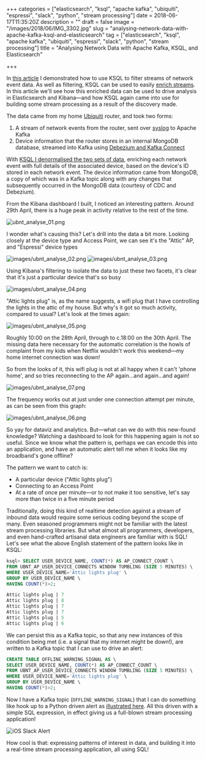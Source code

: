 +++
categories = ["elasticsearch", "ksql", "apache kafka", "ubiquiti", "espressi", "slack", "python", "stream processing"]
date = 2018-06-17T11:35:20Z
description = ""
draft = false
image = "/images/2018/06/IMG_3302.jpg"
slug = "analysing-network-data-with-apache-kafka-ksql-and-elasticsearch"
tag = ["elasticsearch", "ksql", "apache kafka", "ubiquiti", "espressi", "slack", "python", "stream processing"]
title = "Analysing Network Data with Apache Kafka, KSQL, and Elasticsearch"

+++

In [this article](http://cnfl.io/syslogs-filtering) I demonstrated how to use KSQL to filter streams of network event data. As well as filtering, KSQL can be used to easily [enrich streams](https://www.confluent.io/blog/real-time-syslog-processing-apache-kafka-ksql-enriching-events-with-external-data/). In this article we'll see how this enriched data can be used to drive analysis in Elasticsearch and Kibana—and how KSQL again came into use for building some stream processing as a result of the discovery made.

The data came from my home [Ubiquiti](https://www.ubnt.com/) router, and took two forms:

1. A stream of network events from the router, sent over [syslog](https://www.confluent.io/blog/real-time-syslog-processing-apache-kafka-ksql-part-1-filtering) to Apache Kafka
2. Device information that the router stores in an internal MongoDB database, streamed into Kafka using [Debezium and Kafka Connect](https://rmoff.net/2018/03/27/streaming-data-from-mongodb-into-kafka-with-kafka-connect-and-debezium/)

With [KSQL I denormalised the two sets of data](https://www.confluent.io/blog/real-time-syslog-processing-apache-kafka-ksql-enriching-events-with-external-data/), enriching each network event with full details of the associated device, based on the device's ID stored in each network event. The device information came from MongoDB, a copy of which was in a Kafka topic along with any changes that subsequently occurred in the MongoDB data (courtesy of CDC and Debezium).

From the Kibana dashboard I built, I noticed an interesting pattern. Around 29th April, there is a huge peak in activity relative to the rest of the time.

![ubnt_analyse_01.png](/images/2018/06/ubnt_analyse_01.png)

I wonder what's causing this? Let's drill into the data a bit more. Looking closely at the device type and Access Point, we can see it's the "Attic" AP, and "Espressi" device types

![images/ubnt_analyse_02.png](/images/2018/06/ubnt_analyse_02.png)
![images/ubnt_analyse_03.png](/images/2018/06/ubnt_analyse_03.png)

Using Kibana's filtering to isolate the data to just these two facets, it's clear that it's just a particular device that's so busy

![images/ubnt_analyse_04.png](/images/2018/06/ubnt_analyse_04.png)

"Attic lights plug" is, as the name suggests, a wifi plug that I have controlling the lights in the attic of my house. But why's it got so much activity, compared to usual? Let's look at the times again:

![images/ubnt_analyse_05.png](/images/2018/06/ubnt_analyse_05.png)

Roughly 10:00 on the 28th April, through to c.18:00 on the 30th April. The missing data here necessary for the automatic correlation is the howls of complaint from my kids when Netflix wouldn't work this weekend—my home internet connection was down!

So from the looks of it, this wifi plug is not at all happy when it can't 'phone home', and so tries reconnecting to the AP again…and again…and again!

![images/ubnt_analyse_07.png](/images/2018/06/ubnt_analyse_07.png)

The frequency works out at just under one connection attempt per minute, as can be seen from this graph:

![images/ubnt_analyse_06.png](/images/2018/06/ubnt_analyse_06.png)

So yay for dataviz and analytics. But—what can we do with this new-found knowledge? Watching a dashboard to look for this happening again is not so useful. Since we know what the pattern is, perhaps we can encode this into an application, and have an automatic alert tell me when it looks like my broadband's gone offline?

The pattern we want to catch is:

- A particular device ("Attic lights plug")
- Connecting to an Access Point
- At a rate of once per minute—or to not make it too sensitive, let's say more than twice in a five minute period

Traditionally, doing this kind of realtime detection against a stream of inbound data would require some serious coding beyond the scope of many. Even seasoned programmers might not be familiar with the latest stream processing libraries. But what almost all programmers, developers, and even hand-crafted artisanal data engineers are familiar with is SQL! Let's see what the above English statement of the pattern looks like in KSQL:

```sql
ksql> SELECT USER_DEVICE_NAME, COUNT(*) AS AP_CONNECT_COUNT \
FROM UBNT_AP_USER_DEVICE_CONNECTS WINDOW TUMBLING (SIZE 5 MINUTES) \
WHERE USER_DEVICE_NAME='Attic lights plug' \
GROUP BY USER_DEVICE_NAME \
HAVING COUNT(*)>2;

Attic lights plug | 7
Attic lights plug | 8
Attic lights plug | 7
Attic lights plug | 7
Attic lights plug | 5
Attic lights plug | 6
```

We can persist this as a Kafka topic, so that any new instances of this condition being met (i.e. a signal that my internet might be down!), are written to a Kafka topic that I can use to drive an alert:

```sql
CREATE TABLE OFFLINE_WARNING_SIGNAL AS \
SELECT USER_DEVICE_NAME, COUNT(*) AS AP_CONNECT_COUNT \
FROM UBNT_AP_USER_DEVICE_CONNECTS WINDOW TUMBLING (SIZE 5 MINUTES) \
WHERE USER_DEVICE_NAME='Attic lights plug' \
GROUP BY USER_DEVICE_NAME \
HAVING COUNT(*)>2;
```

Now I have a Kafka topic (`OFFLINE_WARNING_SIGNAL`) that I can do something like hook up to a Python driven alert as [illustrated here](https://www.confluent.io/blog/real-time-syslog-processing-with-apache-kafka-and-ksql-part-2-event-driven-alerting-with-slack/). All this driven with a simple SQL expression, in effect giving us a full-blown stream processing application!

![iOS Slack Alert](/images/2018/06/slack_notify_01.jpg)

How cool is that: expressing patterns of interest in data, and building it into a real-time stream processing application, all using SQL!
